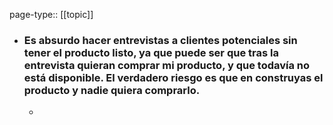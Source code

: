 page-type:: [[topic]]
- ### Es absurdo hacer entrevistas a clientes potenciales sin tener el producto listo, ya que puede ser que tras la entrevista quieran comprar mi producto, y que todavía no está disponible. El verdadero riesgo es que en construyas el producto y nadie quiera comprarlo.
  - 



